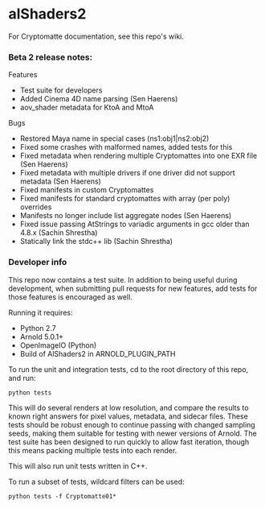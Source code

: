 # alShaders2

For Cryptomatte documentation, see this repo's wiki. 

### Beta 2 release notes:

Features
* Test suite for developers
* Added Cinema 4D name parsing (Sen Haerens)
* aov_shader metadata for KtoA and MtoA

Bugs
* Restored Maya name in special cases (ns1:obj1|ns2:obj2)
* Fixed some crashes with malformed names, added tests for this
* Fixed metadata when rendering multiple Cryptomattes into one EXR file (Sen Haerens)
* Fixed metadata with multiple drivers if one driver did not support metadata (Sen Haerens)
* Fixed manifests in custom Cryptomattes
* Fixed manifests for standard cryptomattes with array (per poly) overrides 
* Manifests no longer include list aggregate nodes (Sen Haerens)
* Fixed issue passing AtStrings to variadic arguments in gcc older than 4.8.x (Sachin Shrestha)
* Statically link the stdc++ lib (Sachin Shrestha)

### Developer info

This repo now contains a test suite. In addition to being useful during development, when submitting pull requests for new features, add tests for those features is encouraged as well. 

Running it requires:

* Python 2.7
* Arnold 5.0.1+
* OpenImageIO (Python) 
* Build of AlShaders2 in ARNOLD_PLUGIN_PATH

To run the unit and integration tests, cd to the root directory of this repo, and run: 

```
python tests
```

This will do several renders at low resolution, and compare the results to known right answers for
pixel values, metadata, and sidecar files. These tests should be robust enough to continue passing 
with changed sampling seeds, making them suitable for testing with newer versions of Arnold. The 
test suite has been designed to run quickly to allow fast iteration, though this means packing 
multiple tests into each render. 

This will also run unit tests written in C++. 

To run a subset of tests, wildcard filters can be used:

```
python tests -f Cryptomatte01*
```
